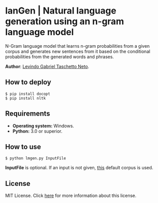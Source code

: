 # lanGen | Natural language generation using an n-gram language model

N-Gram language model that learns n-gram probabilities from a given corpus and generates new sentences from it based on the conditional probabilities from the generated words and phrases.

__Author__: [Levindo Gabriel Taschetto Neto](http://levindoneto.github.io/).

## How to deploy

```terminal
$ pip install docopt
$ pip install nltk
```

## Requirements

* __Operating system:__ Windows.
* __Python:__ 3.0 or superior.

## How to use

```terminal
$ python lmgen.py InputFile
```

**InputFile** is optional.
If an input is not given, [this](tests/shakespeare.txt) default corpus is used.

## License

MIT License. Click [here](LICENSE.md) for more information about this license.
